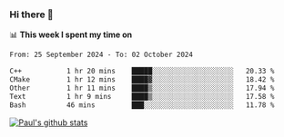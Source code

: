 ### Hi there 👋

📊 **This week I spent my time on**
<!--START_SECTION:waka-->

```txt
From: 25 September 2024 - To: 02 October 2024

C++           1 hr 20 mins    █████░░░░░░░░░░░░░░░░░░░░   20.33 %
CMake         1 hr 12 mins    ████▓░░░░░░░░░░░░░░░░░░░░   18.42 %
Other         1 hr 11 mins    ████▒░░░░░░░░░░░░░░░░░░░░   17.94 %
Text          1 hr 9 mins     ████▒░░░░░░░░░░░░░░░░░░░░   17.58 %
Bash          46 mins         ███░░░░░░░░░░░░░░░░░░░░░░   11.78 %
```

<!--END_SECTION:waka-->


[![Paul's github stats](https://github-readme-stats.vercel.app/api?username=mickeyouyou&theme=dracula&show_icons=true)](https://github.com/anuraghazra/github-readme-stats)

